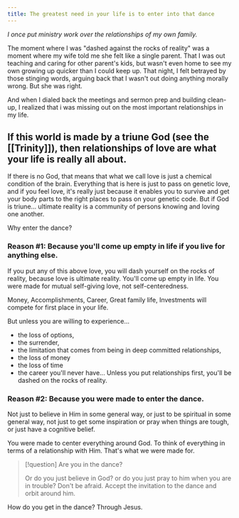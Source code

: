 ```yaml
---
title: The greatest need in your life is to enter into that dance
---
```

*I once put ministry work over the relationships of my own family.*

The moment where I was "dashed against the rocks of reality" was a moment where my wife told me she felt like a single parent. That I was out teaching and caring for other parent's kids, but wasn't even home to see my own growing up quicker than I could keep up. That night, I felt betrayed by those stinging words, arguing back that I wasn't out doing anything morally wrong. But she was right.

And when I dialed back the meetings and sermon prep and building clean-up, I realized that i was missing out on the most important relationships in my life.
## If this world is made by a triune God (see the [[Trinity]]), then relationships of love are what your life is really all about. 

If there is no God, that means that what we call love is just a chemical condition of the brain. Everything that is here is just to pass on genetic love, and if you feel love, it's really just because it enables you to survive and get your body parts to the right places to pass on your genetic code. But if God is triune... ultimate reality is a community of persons knowing and loving one another. 

Why enter the dance?
### Reason #1: Because you'll come up empty in life if you live for anything else.

If you put any of this above love, you will dash yourself on the rocks of reality, because love is ultimate reality. You'll come up empty in life. You were made for mutual self-giving love, not self-centeredness. 

Money, Accomplishments, Career, Great family life, Investments will compete for first place in your life. 

But unless you are willing to experience...
- the loss of options, 
- the surrender, 
- the limitation that comes from being in deep committed relationships, 
- the loss of money
- the loss of time
- the career you'll never have...
Unless you put relationships first, you'll be dashed on the rocks of reality. 
### Reason #2: Because you were made to enter the dance.

Not just to believe in Him in some general way, or just to be spiritual in some general way, not just to get some inspiration or pray when things are tough, or just have a cognitive belief. 

You were made to center everything around God. To think of everything in terms of a relationship with Him. That's what we were made for. 

> [!question] Are you in the dance?
>
> Or do you just believe in God? or do you just pray to him when you are in trouble?
> Don't be afraid. Accept the invitation to the dance and orbit around him.

How do you get in the dance? Through Jesus. 